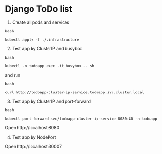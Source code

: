 # Django ToDo list

1. Create all pods and services

```
bash

kubectl apply -f ./.infrastructure
```

2. Test app by ClusterIP and busybox

```
bash

kubectl -n todoapp exec -it busybox -- sh
```

and run

```
bash

curl http://todoapp-cluster-ip-service.todoapp.svc.cluster.local
```

3. Test app by ClusterIP and port-forward

```
bash

kubectl port-forward svc/todoapp-cluster-ip-service 8080:80 -n todoapp
```

Open http://localhost:8080

4. Test app by NodePort

Open http://localhost:30007
